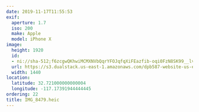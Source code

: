 ```yaml
---
date: 2019-11-17T11:55:53
exif:
  aperture: 1.7
  iso: 200
  make: Apple
  model: iPhone X
image:
  height: 1920
  id:
  - ni://sha-512;f6zcgwQKhwiMCMXNVbQqrYFOJqfqXiFEazfib-oqi0FzN8SK99__lvqQidkTWIbvLJUl7_cjS2qNsUw-rorcoA
  url: https://s3.dualstack.us-east-1.amazonaws.com/dpb587-website-us-east-1/asset/gallery/2019-san-diego/3f529b04-89fb-43d8-150d-3baaf3477085~1920.jpg
  width: 1440
location:
  latitude: 32.721000000000004
  longitude: -117.17391944444445
ordering: 22
title: IMG_8479.heic
---
```

